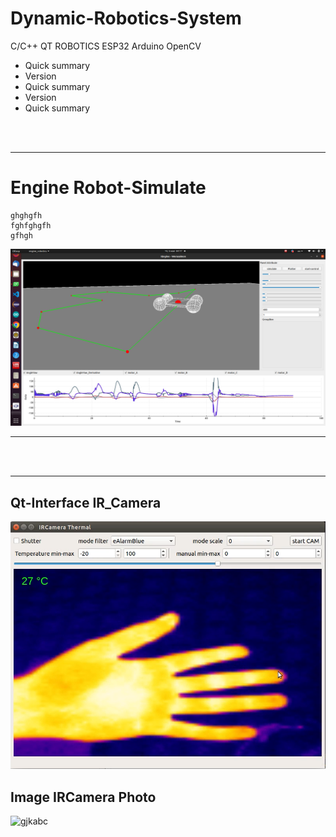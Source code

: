 # Dynamic-Robotics-System
C/C++ QT ROBOTICS ESP32 Arduino OpenCV

* Quick summary
* Version
* Quick summary
* Version
* Quick summary



<br/> <br/> 

***

# Engine Robot-Simulate 

```
ghghgfh
fghfghgfh
gfhgh

```

![bandicam 2020-07-31 03-50-36-209](https://github.com/werasaimon/IEngine_Robotics/blob/test/img/demo.png)

---
<br/> <br/> 
***

## Qt-Interface IR_Camera
![gjkabc](https://github.com/werasaimon/IRCamera_OpenCV__QtWidget/blob/main/image/thermal_img.png)

## Image IRCamera Photo
![gjkabc](http://documentation.evocortex.com/libirimager2/html/household.png)
<br/>
